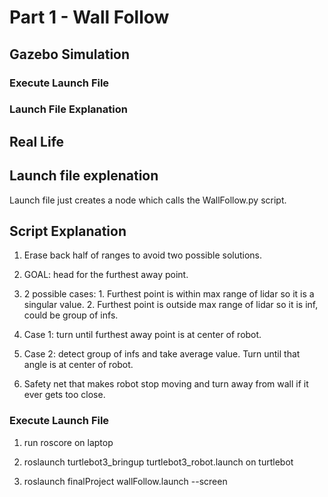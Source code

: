 # Part 1 - Wall Follow

## Gazebo Simulation

### Execute Launch File


### Launch File Explanation


## Real Life

## Launch file explenation

Launch file just creates a node which calls the WallFollow.py script.

## Script Explanation

1. Erase back half of ranges to avoid two possible solutions.

2. GOAL: head for the furthest away point.

3. 2 possible cases: 1. Furthest point is within max range of lidar so it is a singular value. 2. Furthest point is outside max range of lidar so it is inf, could be group of infs.

4. Case 1: turn until furthest away point is at center of robot.

5. Case 2: detect group of infs and take average value. Turn until that angle is at center of robot.

6. Safety net that makes robot stop moving and turn away from wall if it ever gets too close.

### Execute Launch File

1. run roscore on laptop

2. roslaunch turtlebot3_bringup turtlebot3_robot.launch on turtlebot

3. roslaunch finalProject wallFollow.launch --screen
